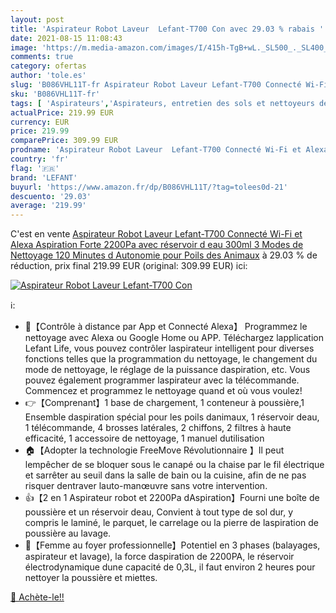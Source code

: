 ```yaml
---
layout: post
title: 'Aspirateur Robot Laveur  Lefant-T700 Con avec 29.03 % rabais '
date: 2021-08-15 11:08:43
image: 'https://m.media-amazon.com/images/I/415h-TgB+wL._SL500_._SL400_.jpg'
comments: true
category: ofertas
author: 'tole.es'
slug: 'B086VHL11T-fr Aspirateur Robot Laveur Lefant-T700 Connecté Wi-Fi et...'
sku: 'B086VHL11T-fr'
tags: [ 'Aspirateurs','Aspirateurs, entretien des sols et nettoyeurs de vitres','Cuisine et Maison','Robots aspirateurs','lefant', ]
actualPrice: 219.99 EUR
currency: EUR
price: 219.99
comparePrice: 309.99 EUR
prodname: 'Aspirateur Robot Laveur  Lefant-T700 Connecté Wi-Fi et Alexa Aspiration Forte 2200Pa avec réservoir d eau 300ml  3 Modes de Nettoyage 120 Minutes d Autonomie pour Poils des Animaux'
country: 'fr'
flag: '🇫🇷'
brand: 'LEFANT'
buyurl: 'https://www.amazon.fr/dp/B086VHL11T/?tag=tolees0d-21'
descuento: '29.03'
average: '219.99'
---
```


C'est en vente [Aspirateur Robot Laveur  Lefant-T700 Connecté Wi-Fi et Alexa Aspiration Forte 2200Pa avec réservoir d eau 300ml  3 Modes de Nettoyage 120 Minutes d Autonomie pour Poils des Animaux](https://www.amazon.fr/dp/B086VHL11T/?tag=tolees0d-21)  à  29.03 % de réduction, prix final  219.99 EUR (original: 309.99 EUR) ici:

[![Aspirateur Robot Laveur  Lefant-T700 Con](https://m.media-amazon.com/images/I/415h-TgB+wL._SL500_._SL400_.jpg)](https://www.amazon.fr/dp/B086VHL11T/?tag=tolees0d-21)

ℹ️:

- 📱【Contrôle à distance par App et Connecté Alexa】 Programmez le nettoyage avec Alexa ou Google Home ou APP. Téléchargez lapplication Lefant Life, vous pouvez contrôler laspirateur intelligent pour diverses fonctions telles que la programmation du nettoyage, le changement du mode de nettoyage, le réglage de la puissance daspiration, etc. Vous pouvez également programmer laspirateur avec la télécommande. Commencez et programmez le nettoyage quand et où vous voulez!
- 👉【Comprenant】1 base de chargement, 1 conteneur à poussière,1 Ensemble daspiration spécial pour les poils danimaux, 1 réservoir deau, 1 télécommande, 4 brosses latérales, 2 chiffons, 2 filtres à haute efficacité, 1 accessoire de nettoyage, 1 manuel dutilisation
- 🏠【Adopter la technologie FreeMove Révolutionnaire 】Il peut lempêcher de se bloquer sous le canapé ou la chaise par le fil électrique et sarrêter au seuil dans la salle de bain ou la cuisine, afin de ne pas risquer dentraver lauto-manœuvre sans votre intervention.
- 👍【2 en 1 Aspirateur robot et 2200Pa dAspiration】Fourni une boîte de poussière et un réservoir deau, Convient à tout type de sol dur, y compris le laminé, le parquet, le carrelage ou la pierre de laspiration de poussière au lavage.
- 🔋【Femme au foyer professionnelle】Potentiel en 3 phases (balayages, aspirateur et lavage), la force daspiration de 2200PA, le réservoir électrodynamique dune capacité de 0,3L, il faut environ 2 heures pour nettoyer la poussière et miettes.

[🛒 Achète-le!!](https://www.amazon.fr/dp/B086VHL11T/?tag=tolees0d-21)
